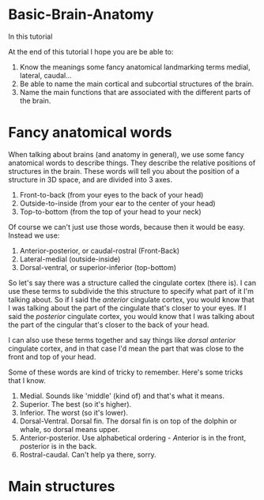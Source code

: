 Basic-Brain-Anatomy
============

In this tutorial

At the end of this tutorial I hope you are be able to:

1.  Know the meanings some fancy anatomical landmarking terms medial, lateral, caudal...
2.  Be able to name the main cortical and subcortial structures of the brain.
3.  Name the main functions that are associated with the different parts of the brain.

Fancy anatomical words
============

When talking about brains (and anatomy in general), we use some fancy anatomical words to describe things.  They describe the relative positions of structures in the brain.  These words will tell you about the position of a structure in 3D space, and are divided into 3 axes.

1.  Front-to-back (from your eyes to the back of your head)
2.  Outside-to-inside (from your ear to the center of your head)
3.  Top-to-bottom (from the top of your head to your neck)

Of course we can't just use those words, because then it would be easy.  Instead we use:

1.  Anterior-posterior, or caudal-rostral (Front-Back)
2.  Lateral-medial (outside-inside)
3.  Dorsal-ventral, or superior-inferior (top-bottom)

So let's say there was a structure called the cingulate cortex (there is).  I can use these terms to subdivide the this structure to specify what part of it I'm talking about.  So if I said the _anterior_ cingulate cortex, you would know that I was talking about the part of the cingulate that's closer to your eyes.  If I said the _posterior_ cingulate cortex, you would know that I was talking about the part of the cingular that's closer to the back of your head.

I can also use these terms together and say things like _dorsal anterior_ cingulate cortex, and in that case I'd mean the part that was close to the front and top of your head.

Some of these words are kind of tricky to remember.  Here's some tricks that I know.  

1.  Medial.  Sounds like 'middle' (kind of) and that's what it means.
2.  Superior.  The best (so it's higher).
3.  Inferior.  The worst (so it's lower).
4.  Dorsal-Ventral.  Dorsal fin.  The dorsal fin is on top of the dolphin or whale, so dorsal means upper. 
5.  Anterior-posterior.  Use alphabetical ordering - *A*nterior is in the front, *p*osterior is in the back.
6.  Rostral-caudal.  Can't help ya there, sorry.

Main structures
============


